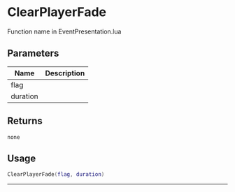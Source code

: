 # ClearPlayerFade

Function name in EventPresentation.lua

## Parameters

| Name     | Description |
| -------- | ----------- |
| flag     |             |
| duration |             |

## Returns

`none`

## Usage

```lua
ClearPlayerFade(flag, duration)
```

---
